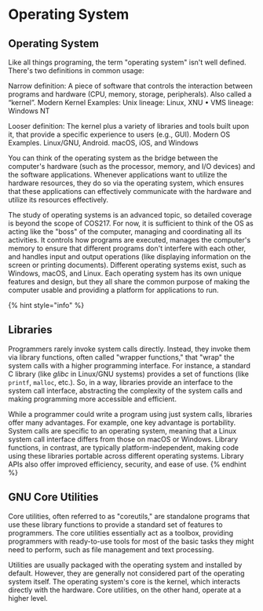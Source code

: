 # Operating System

## Operating System

Like all things programing, the term "operating system" isn't well defined. There's two definitions in common usage:

Narrow definition: A piece of software that controls the interaction between programs and hardware (CPU, memory, storage, peripherals). Also called a “kernel”. Modern Kernel Examples: Unix lineage: Linux, XNU • VMS lineage: Windows NT

Looser definition: The kernel plus a variety of libraries and tools built upon it, that provide a specific experience to users (e.g., GUI). Modern OS Examples. Linux/GNU, Android. macOS, iOS, and Windows

You can think of the operating system as the bridge between the computer's hardware (such as the processor, memory, and I/O devices) and the software applications. Whenever applications want to utilize the hardware resources, they do so via the operating system, which ensures that these applications can effectively communicate with the hardware and utilize its resources effectively.&#x20;

The study of operating systems is an advanced topic, so detailed coverage is beyond the scope of COS217. For now, it is sufficient to think of the OS as acting like the "boss" of the computer, managing and coordinating all its activities. It controls how programs are executed, manages the computer's memory to ensure that different programs don't interfere with each other, and handles input and output operations (like displaying information on the screen or printing documents). Different operating systems exist, such as Windows, macOS, and Linux. Each operating system has its own unique features and design, but they all share the common purpose of making the computer usable and providing a platform for applications to run.

{% hint style="info" %}
## Libraries

Programmers rarely invoke system calls directly. Instead, they invoke them via library functions, often called "wrapper functions," that "wrap" the system calls with a higher programming interface. For instance, a standard C library (like _glibc_ in Linux/GNU systems) provides a set of functions (like `printf`, `malloc`, etc.). So, in a way, libraries provide an interface to the system call interface, abstracting the complexity of the system calls and making programming more accessible and efficient.&#x20;

While a programmer could write a program using just system calls, libraries offer many advantages. For example, one key advantage is portability. System calls are specific to an operating system, meaning that a Linux system call interface differs from those on macOS or Windows. Library functions, in contrast, are typically platform-independent, making code using these libraries portable across different operating systems. Library APIs also offer improved efficiency, security, and ease of use.
{% endhint %}

## GNU Core Utilities

Core utilities, often referred to as "coreutils," are standalone programs that use these library functions to provide a standard set of features to programmers. The core utilities essentially act as a toolbox, providing programmers with ready-to-use tools for most of the basic tasks they might need to perform, such as file management and text processing.&#x20;

Utilities are usually packaged with the operating system and installed by default. However, they are generally not considered part of the operating system itself. The operating system's core is the kernel, which interacts directly with the hardware. Core utilities, on the other hand, operate at a higher level.
